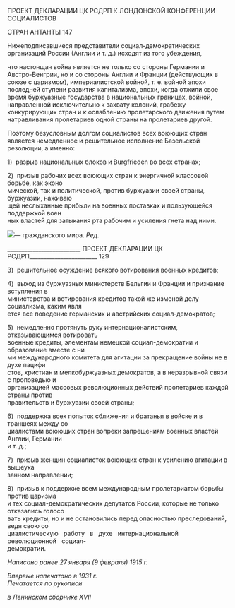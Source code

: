 ПРОЕКТ ДЕКЛАРАЦИИ ЦК РСДРП К ЛОНДОНСКОЙ КОНФЕРЕНЦИИ СОЦИАЛИСТОВ

СТРАН АНТАНТЫ 147

Нижеподписавшиеся представители социал-демократических организаций России (Англии и т. д.) исходят из того убеждения,

что настоящая война является не только со стороны Германии и Австро-Венгрии, но и со стороны Англии и Франции (действующих в союзе с царизмом), империалистской войной, т. е. войной эпохи последней ступени развития капитализма, эпохи, когда от­жили свое время буржуазные государства в национальных границах, войной, направ­ленной исключительно к захвату колоний, грабежу конкурирующих стран и к ослабле­нию пролетарского движения путем натравливания пролетариев одной страны на про­летариев другой.

Поэтому безусловным долгом социалистов всех воюющих стран является немедлен­ное и решительное исполнение Базельской резолюции, а именно:

1)  разрыв национальных блоков и Burgfrieden во всех странах;

2)  призыв рабочих всех воюющих стран к энергичной классовой борьбе, как эконо­  
мической, так и политической, против буржуазии своей страны, буржуазии, наживаю­  
щей неслыханные прибыли на военных поставках и пользующейся поддержкой воен­  
ных властей для затыкания рта рабочим и усиления гнета над ними.

![](file:///C:/Users/bot32/AppData/Local/Temp/msohtmlclip1/01/clip_image001.png)— гражданского мира. _Ред._

  

__________________________ ПРОЕКТ ДЕКЛАРАЦИИ ЦК РСДРП________________________ 129

3)  решительное осуждение всякого вотирования военных кредитов;

4)  выход из буржуазных министерств Бельгии и Франции и признание вступления в  
министерства и вотирования кредитов такой же изменой делу социализма, каким явля­  
ется все поведение германских и австрийских социал-демократов;

5)  немедленно протянуть руку интернационалистским, отказывающимся вотировать  
военные кредиты, элементам немецкой социал-демократии и образование вместе с ни­  
ми международного комитета для агитации за прекращение войны не в духе пацифи­  
стов, христиан и мелкобуржуазных демократов, а в неразрывной связи с проповедью и  
организацией массовых революционных действий пролетариев каждой страны против  
правительств и буржуазии своей страны;

6)  поддержка всех попыток сближения и братанья в войске и в траншеях между со­  
циалистами воюющих стран вопреки запрещениям военных властей Англии, Германии  
и т. д.;

7)  призыв женщин социалисток воюющих стран к усилению агитации в вышеука­  
занном направлении;

8)  призыв к поддержке всем международным пролетариатом борьбы против царизма  
и тех социал-демократических депутатов России, которые не только отказались голосо­  
вать кредиты, но и не остановились перед опасностью преследований, ведя свою со­  
циалистическую   работу   в   духе   интернациональной   революционной   социал-  
демократии.

_Написано ранее 27 января (9 февраля) 1915 г._

_Впервые напечатано в 1931 г.                                                             Печатается по рукописи_

_в Ленинском сборнике_ _XVII_